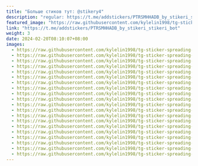 ```yaml
---
title: "Больше стиков тут: @stikery4"
description: "regular: https://t.me/addstickers/PTRSMHHADB_by_stikeri_stikeri_bot"
featured_image: "https://raw.githubusercontent.com/kylelin1998/tg-sticker-spreading-worldwide-images/main/img/5d4c166f-e2cf-4ab2-9686-361f516822ad.jpg"
link: "https://t.me/addstickers/PTRSMHHADB_by_stikeri_stikeri_bot"
weight: 3
date: 2024-02-20T08:10:07+08:00
images:
  - https://raw.githubusercontent.com/kylelin1998/tg-sticker-spreading-worldwide-images/main/img/5d4c166f-e2cf-4ab2-9686-361f516822ad.jpg
  - https://raw.githubusercontent.com/kylelin1998/tg-sticker-spreading-worldwide-images/main/img/ac38c1e1-7001-40bf-9f8f-451c027c3b9d.jpg
  - https://raw.githubusercontent.com/kylelin1998/tg-sticker-spreading-worldwide-images/main/img/0ce6e8ba-5b5e-42dd-a06f-57ed7399117b.jpg
  - https://raw.githubusercontent.com/kylelin1998/tg-sticker-spreading-worldwide-images/main/img/cab66503-d049-4143-8ee2-3309addaa5b5.jpg
  - https://raw.githubusercontent.com/kylelin1998/tg-sticker-spreading-worldwide-images/main/img/24c07b45-ec95-4ee8-ba2e-353ef30deb25.jpg
  - https://raw.githubusercontent.com/kylelin1998/tg-sticker-spreading-worldwide-images/main/img/b8cb2478-309d-490d-ae6f-dd0a44530a83.jpg
  - https://raw.githubusercontent.com/kylelin1998/tg-sticker-spreading-worldwide-images/main/img/6fb1a165-4717-410b-8605-ca918c04a025.jpg
  - https://raw.githubusercontent.com/kylelin1998/tg-sticker-spreading-worldwide-images/main/img/f1ddf4d7-0ce5-4a5a-946c-0833d5d8a9f4.jpg
  - https://raw.githubusercontent.com/kylelin1998/tg-sticker-spreading-worldwide-images/main/img/b4a0b33d-c72f-4841-83d8-79740ecfbcf4.jpg
  - https://raw.githubusercontent.com/kylelin1998/tg-sticker-spreading-worldwide-images/main/img/28f71429-d7ca-46b7-91b8-0fa635485b41.jpg
  - https://raw.githubusercontent.com/kylelin1998/tg-sticker-spreading-worldwide-images/main/img/09ed6222-4283-425a-95d6-5b9277349f59.jpg
  - https://raw.githubusercontent.com/kylelin1998/tg-sticker-spreading-worldwide-images/main/img/bcfa715b-a8e0-4c75-ac81-f70fd837db16.jpg
  - https://raw.githubusercontent.com/kylelin1998/tg-sticker-spreading-worldwide-images/main/img/2c3eb2bf-9ce7-4ecf-865b-30ac8c9ef262.jpg
  - https://raw.githubusercontent.com/kylelin1998/tg-sticker-spreading-worldwide-images/main/img/1b4c551c-db3b-40d0-ad30-0b9d17669a13.jpg
  - https://raw.githubusercontent.com/kylelin1998/tg-sticker-spreading-worldwide-images/main/img/16299db8-6078-4631-b943-bf311818a52e.jpg
  - https://raw.githubusercontent.com/kylelin1998/tg-sticker-spreading-worldwide-images/main/img/ec18a213-30dc-40fb-bd06-3de163d3311e.jpg
  - https://raw.githubusercontent.com/kylelin1998/tg-sticker-spreading-worldwide-images/main/img/ee2ed8d4-d673-481c-af1f-1a308536a49d.jpg
  - https://raw.githubusercontent.com/kylelin1998/tg-sticker-spreading-worldwide-images/main/img/11d0761b-4f07-40de-8952-a48caa137918.jpg
  - https://raw.githubusercontent.com/kylelin1998/tg-sticker-spreading-worldwide-images/main/img/f9729a7f-2236-43b9-9c64-25e920c32e61.jpg
  - https://raw.githubusercontent.com/kylelin1998/tg-sticker-spreading-worldwide-images/main/img/093e038a-5428-474a-b929-0b96386778c2.jpg
---
```

